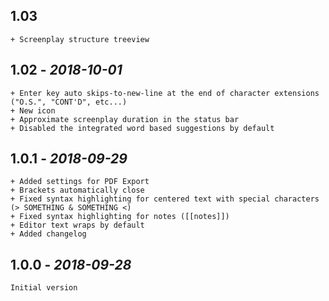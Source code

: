 ## **1.03**
    + Screenplay structure treeview

## **1.02** - *2018-10-01*
    + Enter key auto skips-to-new-line at the end of character extensions ("O.S.", "CONT'D", etc...)
    + New icon
    + Approximate screenplay duration in the status bar
    + Disabled the integrated word based suggestions by default

## **1.0.1** - *2018-09-29*
    + Added settings for PDF Export
    + Brackets automatically close
    + Fixed syntax highlighting for centered text with special characters (> SOMETHING & SOMETHING <)
    + Fixed syntax highlighting for notes ([[notes]])
    + Editor text wraps by default
    + Added changelog

## **1.0.0** - *2018-09-28*
    Initial version